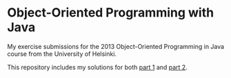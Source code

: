 # Object-Oriented Programming with Java
My exercise submissions for the 2013 Object-Oriented Programming in Java course from the University of Helsinki.

This repository includes my solutions for both [part 1](https://moocfi.github.io/courses/2013/programming-part-1/material.html) and [part 2](https://moocfi.github.io/courses/2013/programming-part-2/material.html).
